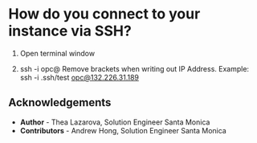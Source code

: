 # How do you connect to your instance via SSH?

1. Open terminal window

2.  ssh -i <Location of Private SSH key> opc@<Your Public IP Address>
Remove brackets when writing out IP Address. 
Example: ssh -i .ssh/test opc@132.226.31.189





## Acknowledgements
* **Author** - Thea Lazarova, Solution Engineer Santa Monica
* **Contributors** -  Andrew Hong, Solution Engineer Santa Monica

